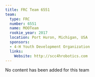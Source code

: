 ```yaml
---
title: FRC Team 6551
team:
  type: FRC
  number: 6551
  name: MOOTeam
  rookie_year: 2017
  location: Port Huron, Michigan, USA
  sponsors:
  - 4-H Youth Development Organization
  links:
    Website: http://scc4hrobotics.com
---
```


No content has been added for this team